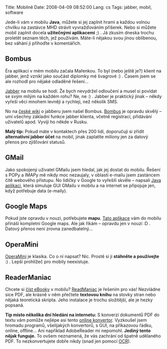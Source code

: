 Title: Mobilně
Date: 2008-04-09 08:52:00
Lang: cs
Tags: jabber, mobil, software

Jede-li vám v mobilu **Java**, můžete si jej zaplnit hrami a každou volnou chvilku na zastávce MHD strávit vyvražďováním příšerek. Nebo si můžete mobil zaplnit docela **užitečnými aplikacemi** ;) . Já zkusím dneska trochu proletět seznam těch, jež používám. Máte-li nějakou svou jinou oblíbenou, bez váhání ji přihoďte v komentářích.

## Bombus

Éra aplikací v mém mobilu začala Mařenkou. To byl (nebo ještě je?) klient na jabber, jenž vznikl jako součást diplomky mé švagrové :) . Časem jsem se ale rozhodl pro nějaké odladěné řešení…

[Jabber]({filename}2007-09-23_jabber.md) na mobilu se hodí. Že bych nevydržel odloučení a musel si povídat se svým milým na každém rohu? Ne, ne :) . Jabber je praktický jinak – někdy vyřeší věci mnohem levněji a rychleji, než několik SMS.

No na [české wiki](http://www.jabber.cz/wiki/Kategorie:Mobilní_klienti) o jabberu jsem našel Bombus. [Bombus](http://www.jabber.cz/wiki/Bombus) je opravdu skvělý – umí všechny základní funkce jabber klienta, včetně registrací, přidávání uživatelů apod. Vyvíjí ho někde v Rusku.

**Malý tip:** Pokud máte v kontaktech přes 200 lidí, doporučuji si zřídit **alternativní jabber účet** na mobil, jinak zaplatíte miliony jen za datový přenos pro zjišťování statusů.

## GMail

Jako spokojený uživatel GMailu jsem hledal, jak jej dostat do mobilu. Řešení s POPy a IMAPy mě nikdy moc nezaujaly, v oblasti e-mailu jsem zastáncem čitě webového přístupu. No lidičky v Google to vyřešili skvěle – napsali [Java aplikaci](http://www.google.com/mobile/mail/index.html), která simuluje GUI GMailu v mobilu a na internet se připojuje jen, když potřebuje data (e-maily).

## Google Maps

Pokud jste opravdu v nouzi, potřebujete **mapu**. [Tato aplikace](http://www.google.com/mobile/gmm/index.html) vám do mobilu přináší kompletní Google maps. Ale jak říkám – opravdu jen v nouzi :D . Datový přenos není zrovna zanedbatelný…

## OperaMini

[OperaMini](http://www.operamini.com/) je klasika. Co o ní napsat? Nic. Prostě si ji **stáhněte a používejte** :) . Lepší prohlížeč pro mobily neexistuje.

## ReaderManiac

Chcete si [číst eBooky](http://www.martinjanda.com/it-obecne/ebooky-a-jak-na-ne/) v mobilu? [ReadManiac](http://www.deep-shadows.com/hax/ReadManiac/index.htm) je řešením pro vás! Nezvládne sice PDF, ale krásně v něm přečtete **textovou knihu** na stovky stran nebo nějaká teoretická skripta. Jeho instalace je trochu složitější, ale je hezky popsaná.

**Tip místo několika dní hledání na internetu:** S konverzí dokumentů PDF do textu vám pomůže nejlépe asi tento [online konvertor](http://media-convert.com/). Vyzkoušel jsem hromadu programů, všelijakých konvertorů, s GUI, na příkazovou řádku, online, offline… Ani například AdobeReader mi nepomohl. **Jediný tento nějak funguje.** To ovšem neznamená, že vás zachrání od špatně udělaného PDF. To nezkonvertujete dobře nikdy (snad jen pomocí [OCR](http://cs.wikipedia.org/wiki/OCR)).
